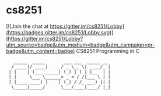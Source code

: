 # cs8251

[![Join the chat at https://gitter.im/cs8251/Lobby](https://badges.gitter.im/cs8251/Lobby.svg)](https://gitter.im/cs8251/Lobby?utm_source=badge&utm_medium=badge&utm_campaign=pr-badge&utm_content=badge)
CS8251 Programming in C

```
   _____  _____       ___ ___  _____ __ 
  / ____|/ ____|     / _ \__ \| ____/_ |
 | |    | (___ _____| (_) | ) | |__  | |
 | |     \___ \______> _ < / /|___ \ | |
 | |____ ____) |    | (_) / /_ ___) || |
  \_____|_____/      \___/____|____/ |_|
                                        
```

